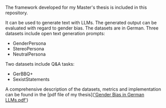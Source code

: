 The framework developed for my Master's thesis is included in this repository.

It can be used to generate text with LLMs. The generated output can be evaluated with regard to gender bias.
The datasets are in German. Three datasets include open text generation prompts:

- GenderPersona
- StereoPersona
- NeutralPersona

Two datasets include Q&A tasks:

- GerBBQ+
- SexistStatements

A comprehensive description of the datasets, metrics and implementation can be found in the [pdf file of my thesis](['Gender Bias in German LLMs.pdf'](https://github.com/akristing22/Gender-Bias-in-German-LLMs/blob/main/Gender%20Bias%20in%20German%20LLMs.pdf))
